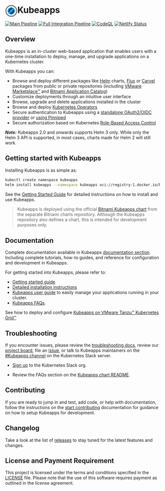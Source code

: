 # <img src="site/content/docs/latest/img/logo.svg" width="40" align="left"/> Kubeapps

[![Main Pipeline](https://github.com/vmware-tanzu/kubeapps/actions/workflows/kubeapps-main.yaml/badge.svg)](https://github.com/vmware-tanzu/kubeapps/actions/workflows/kubeapps-main.yaml)
[![Full Integration Pipeline](https://github.com/vmware-tanzu/kubeapps/actions/workflows/kubeapps-full-integration.yaml/badge.svg)](https://github.com/vmware-tanzu/kubeapps/actions/workflows/kubeapps-full-integration.yaml)
[![CodeQL](https://github.com/vmware-tanzu/kubeapps/actions/workflows/codeql-analysis.yml/badge.svg)](https://github.com/vmware-tanzu/kubeapps/actions/workflows/codeql-scheduled.yml)
[![Netlify Status](https://api.netlify.com/api/v1/badges/7e0e2833-1d75-43f6-b006-632d359bb83b/deploy-status)](https://app.netlify.com/sites/kubeapps-dev/deploys)

## Overview

Kubeapps is an in-cluster web-based application that enables users with a one-time installation to deploy, manage, and upgrade applications on a Kubernetes cluster.

With Kubeapps you can:

- Browse and deploy different packages like [Helm](https://github.com/helm/helm) charts, [Flux](https://fluxcd.io/) or [Carvel](https://carvel.dev/) packages from public or private repositories (including [VMware Marketplace™](https://marketplace.cloud.vmware.com) and [Bitnami Application Catalog](https://bitnami.com/application-catalog))
- Customize deployments through an intuitive user interface
- Browse, upgrade and delete applications installed in the cluster
- Browse and deploy [Kubernetes Operators](https://operatorhub.io/)
- Secure authentication to Kubeapps using a [standalone OAuth2/OIDC provider](./site/content/docs/latest/tutorials/using-an-OIDC-provider.md) or [using Pinniped](./site/content/docs/latest/howto/OIDC/using-an-OIDC-provider-with-pinniped.md)
- Secure authorization based on Kubernetes [Role-Based Access Control](./site/content/docs/latest/howto/access-control.md)

**_Note:_** Kubeapps 2.0 and onwards supports Helm 3 only. While only the Helm 3 API is supported, in most cases, charts made for Helm 2 will still work.

## Getting started with Kubeapps

Installing Kubeapps is as simple as:

```bash
kubectl create namespace kubeapps
helm install kubeapps --namespace kubeapps oci://registry-1.docker.io/bitnamicharts/kubeapps
```

See the [Getting Started Guide](./site/content/docs/latest/tutorials/getting-started.md) for detailed instructions on how to install and use Kubeapps.

> Kubeapps is deployed using the official [Bitnami Kubeapps chart](https://github.com/bitnami/charts/tree/main/bitnami/kubeapps) from the separate Bitnami charts repository. Although the Kubeapps repository also defines a chart, this is intended for development purposes only.

## Documentation

Complete documentation available in Kubeapps [documentation section](./site/content/docs/latest/README.md). Including complete tutorials, how-to guides, and reference for configuration and development in Kubeapps.

For getting started into Kubeapps, please refer to:

- [Getting started guide](./site/content/docs/latest/tutorials/getting-started.md)
- [Detailed installation instructions](./chart/kubeapps/README.md)
- [Kubeapps user guide](./site/content/docs/latest/howto/dashboard.md) to easily manage your applications running in your cluster.
- [Kubeapps FAQs](./chart/kubeapps/README.md#faq).

See how to deploy and configure [Kubeapps on VMware Tanzu™ Kubernetes Grid™](./site/content/docs/latest/tutorials/kubeapps-on-tkg/README.md)

## Troubleshooting

If you encounter issues, please review the [troubleshooting docs](./chart/kubeapps/README.md#troubleshooting), review our [project board](https://github.com/orgs/vmware-tanzu/projects/38/views/2), file an [issue](https://github.com/vmware-tanzu/kubeapps/issues), or talk to Kubeapps maintainers on the [#Kubeapps channel](https://kubernetes.slack.com/messages/kubeapps) on the Kubernetes Slack server.

- [Sign up](https://slack.k8s.io) to the Kubernetes Slack org.

- Review the FAQs section on the [Kubeapps chart README](./chart/kubeapps/README.md#faq).

## Contributing

If you are ready to jump in and test, add code, or help with documentation, follow the instructions on the [start contributing](./CONTRIBUTING.md) documentation for guidance on how to setup Kubeapps for development.

## Changelog

Take a look at the list of [releases](https://github.com/vmware-tanzu/kubeapps/releases) to stay tuned for the latest features and changes.

## License and Payment Requirement

This project is licensed under the terms and conditions specified in the [LICENSE](./LICENSE) file. Please note that the use of this software requires payment as outlined in the license agreement.
